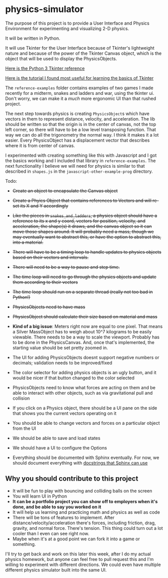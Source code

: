 # physics-simulator

The purpose of this project is to provide a User Interface and Physics Environment for experimenting and visualizing 2-D physics.

It will be written in Python.

It will use Tkinter for the User Interface because of Tkinter's lightweight nature and because of the power of the Tkinter Canvas object, which is the object that will be used to display the PhysicsObjects. 

[Here is the Python 3 Tkinter reference](https://docs.python.org/3/library/tkinter.html)

[Here is the tutorial I found most useful for learning the basics of Tkinter](https://tkdocs.com/tutorial/index.html)

The `reference-examples` folder contains examples of two games I made recently for a midterm, snakes and ladders and war, using the tkinter ui. Don't worry, we can make it a _much_ more ergonomic UI than that rushed project.

The next step towards physics is creating `PhysicsObject`s which have vectors in them to represent distance, velocity, and acceleration. The lib should be written so that the origin is in the center of canvas, not the top left corner, so there will have to be a low level transposing function. That way we can do all the trigonometry the normal way. I think it makes it a lot easier. Every PhysicsObject has a displacement vector that describes where it is from center of canvas. 

I experimented with creating something like this with Javascript and I got the basics working and I included that library in `reference-examples`. The next functionality I believe we will need for physics is similar to that described in `shapes.js` in the `javascript-other-example-prog` directory.

Todo:
 - ~~Create an object to encapsulate the Canvas object~~
 - ~~Create a Phyics Object that contains references to Vectors and will re-set its X and Y accordingly~~
 - ~~Like the pieces in `snakes_and_ladders`, a physics object should have a reference to its x and y coord, vectors for position, velocity, and acceleration, the shape(s) it draws, and the canvas object so it can move those shapes around. It will probably need a mass, though we may eventually want to abstract this, or have the option to abstract this, into a material.~~
 - ~~There will have to be a timing loop to handle updates to physics objects based on their vectors and intervals.~~
 - ~~There will need to be a way to pause and step time.~~
 - ~~The time loop will need to go through the physics objects and update them according to their vectors~~
 - ~~The time loop should run on a separate thread (really not too bad in Python!)~~
 - ~~PhysicsObjects need to have mass~~
 - ~~PhysicsObject should calculate their size based on material and mass~~
 - **Kind of a big issue**: Meters right now are equal to one pixel. That means a Silver MassObject has to weigh about 10^7 kilograms to be easily viewable. There needs to be a way to scale the viewport. Probably has to be done in the PhysicsCanvas. And, once that's implemented, the starting value should be set pretty zoomed in.
 - The UI for adding PhysicsObjects doesnt support negative numbers or decimals; validation needs to be improved/fixed
 - The color selector for adding physics objects is an ugly button, and it would be nicer if that button changed to the color selected
 - PhysicsObjects need to know what forces are acting on them and be able to interact with other objects, such as via gravitational pull and collision
 - If you click on a Physics object, there should be a UI pane on the side that shows you the current vectors operating on it
 - You should be able to change vectors and forces on a particular object from the UI
 - We should be able to save and load states
 - We should have a UI to configure the Options

- Everything should be documented with Sphinx eventually. For now, we should document everything with [docstrings that Sphinx can use](https://sphinx-rtd-tutorial.readthedocs.io/en/latest/docstrings.html)

## Why you should contribute to this project

- It will be fun to play with bouncing and colliding balls on the screen
- You will learn UI in Python
- **It can be a portfolio project you can show off to employers when it's done, and be able to say you worked on it**
- It will help us learning and practicing math and physics as well as code
- There will be tons of features to implement. After distance/velocity/acceleration there's forces, including friction, drag, gravity, and normal force. There's tension. This thing could turn out a lot cooler than I even can see right now.
- Maybe when it's at a good point we can fork it into a game or something.


I'll try to get back and work on this later this week, after I do my actual physics homework, but anyone can feel free to pull request this and I'm willing to experiment with different directions. We could even have multiple different physics simulator built into the same UI.
